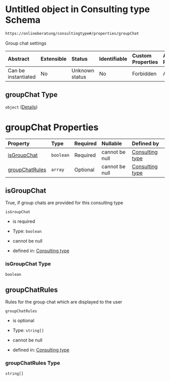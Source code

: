# Untitled object in Consulting type Schema

```txt
https://onlineberatung/consultingtype#/properties/groupChat
```

Group chat settings

| Abstract            | Extensible | Status         | Identifiable | Custom Properties | Additional Properties | Access Restrictions | Defined In                                                           |
| :------------------ | :--------- | :------------- | :----------- | :---------------- | :-------------------- | :------------------ | :------------------------------------------------------------------- |
| Can be instantiated | No         | Unknown status | No           | Forbidden         | Allowed               | none                | [consulting-type.json*](consulting-type.json "open original schema") |

## groupChat Type

`object` ([Details](consulting-type-properties-groupchat.md))

# groupChat Properties

| Property                          | Type      | Required | Nullable       | Defined by                                                                                                                                                                   |
| :-------------------------------- | :-------- | :------- | :------------- | :--------------------------------------------------------------------------------------------------------------------------------------------------------------------------- |
| [isGroupChat](#isgroupchat)       | `boolean` | Required | cannot be null | [Consulting type](consulting-type-properties-groupchat-properties-isgroupchat.md "https://onlineberatung/consultingtype#/properties/groupChat/properties/isGroupChat")       |
| [groupChatRules](#groupchatrules) | `array`   | Optional | cannot be null | [Consulting type](consulting-type-properties-groupchat-properties-groupchatrules.md "https://onlineberatung/consultingtype#/properties/groupChat/properties/groupChatRules") |

## isGroupChat

True, if group chats are provided for this consulting type

`isGroupChat`

*   is required

*   Type: `boolean`

*   cannot be null

*   defined in: [Consulting type](consulting-type-properties-groupchat-properties-isgroupchat.md "https://onlineberatung/consultingtype#/properties/groupChat/properties/isGroupChat")

### isGroupChat Type

`boolean`

## groupChatRules

Rules for the group chat which are displayed to the user

`groupChatRules`

*   is optional

*   Type: `string[]`

*   cannot be null

*   defined in: [Consulting type](consulting-type-properties-groupchat-properties-groupchatrules.md "https://onlineberatung/consultingtype#/properties/groupChat/properties/groupChatRules")

### groupChatRules Type

`string[]`
